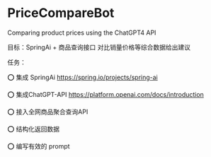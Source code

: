 # PriceCompareBot
Comparing product prices using the ChatGPT4 API

目标：SpringAi + 商品查询接口 对比销量价格等综合数据给出建议

任务：

⭕️ 集成 SpringAi https://spring.io/projects/spring-ai

⭕️ 集成ChatGPT-API https://platform.openai.com/docs/introduction

⭕️ 接入全网商品聚合查询API

⭕️ 结构化返回数据

⭕️ 编写有效的 prompt 
